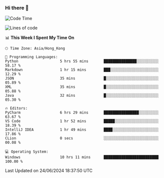 ### Hi there 👋

<!--
**RoiexLee/RoiexLee** is a ✨ _special_ ✨ repository because its `README.md` (this file) appears on your GitHub profile.

Here are some ideas to get you started:

- 🔭 I’m currently working on ...
- 🌱 I’m currently learning ...
- 👯 I’m looking to collaborate on ...
- 🤔 I’m looking for help with ...
- 💬 Ask me about ...
- 📫 How to reach me: ...
- 😄 Pronouns: ...
- ⚡ Fun fact: ...
-->

<!--START_SECTION:waka-->
![Code Time](http://img.shields.io/badge/Code%20Time-603%20hrs%2050%20mins-blue)

![Lines of code](https://img.shields.io/badge/From%20Hello%20World%20I%27ve%20Written-38.4%20thousand%20lines%20of%20code-blue)

📊 **This Week I Spent My Time On** 

```text
🕑︎ Time Zone: Asia/Hong_Kong

💬 Programming Languages: 
Python                   5 hrs 55 mins       ███████████████░░░░░░░░░░   58.17 % 
Markdown                 1 hr 15 mins        ███░░░░░░░░░░░░░░░░░░░░░░   12.29 % 
JSON                     35 mins             █░░░░░░░░░░░░░░░░░░░░░░░░   05.89 % 
XML                      35 mins             █░░░░░░░░░░░░░░░░░░░░░░░░   05.88 % 
Java                     32 mins             █░░░░░░░░░░░░░░░░░░░░░░░░   05.30 % 

🔥 Editors: 
PyCharm                  6 hrs 29 mins       ████████████████░░░░░░░░░   63.67 % 
VS Code                  1 hr 52 mins        █████░░░░░░░░░░░░░░░░░░░░   18.39 % 
IntelliJ IDEA            1 hr 49 mins        ████░░░░░░░░░░░░░░░░░░░░░   17.86 % 
CLion                    0 secs              ░░░░░░░░░░░░░░░░░░░░░░░░░   00.08 % 

💻 Operating System: 
Windows                  10 hrs 11 mins      █████████████████████████   100.00 % 
```


 Last Updated on 24/06/2024 18:37:50 UTC
<!--END_SECTION:waka-->
